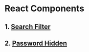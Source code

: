 # React Components

## 1. [Search Filter](https://codesandbox.io/s/searchfilter-ti609?file=/src/App.js)

## 2. [Password Hidden](https://codesandbox.io/s/passwordhidden-ln02g?file=/src/App.js)
